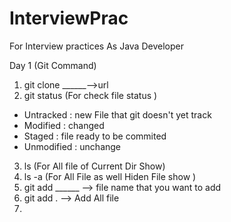 # InterviewPrac
For Interview practices As Java Developer

Day 1 (Git Command)

1. git clone ______-->url
2. git status (For check file status )
  - Untracked : new File that git doesn't yet track
  - Modified : changed
  - Staged : file ready to be commited
  - Unmodified : unchange

3. ls (For All file of Current Dir Show)
4. ls -a (For All File as well Hiden File show )
5. git add ______ --> file name that you want to add 
6. git add . --> Add All file 
7. 

